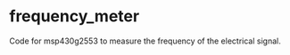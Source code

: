 frequency_meter
===============

Code for msp430g2553 to measure the frequency of the electrical signal.
